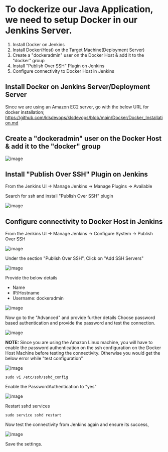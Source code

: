 # To dockerize our Java Application, we need to setup Docker in our Jenkins Server.

1. Install Docker on Jenkins
2. Install Docker(Host) on the Target Machine(Deployment Server)
3. Create a "dockeradmin" user on the Docker Host & add it to the "docker" group
4. Install "Publish Over SSH" Plugin on Jenkins
5. Configure connectivity to Docker Host in Jenkins

## Install Docker on Jenkins Server/Deployment Server

Since we are using an Amazon EC2 server, go with the below URL for docker installation;
https://github.com/klsdevops/klsdevops/blob/main/Docker/Docker_Installation.md

## Create a "dockeradmin" user on the Docker Host & add it to the "docker" group

![image](https://user-images.githubusercontent.com/90503660/138026585-42128b1f-3775-4009-a265-e48d7fe3d533.png)

## Install "Publish Over SSH" Plugin on Jenkins

From the Jenkins UI -> Manage Jenkins -> Manage Plugins -> Available

Search for ssh and install "Publish Over SSH" plugin

![image](https://user-images.githubusercontent.com/90503660/138025525-341555b3-6902-4622-bf38-6317cdf21f04.png)

## Configure connectivity to Docker Host in Jenkins

From the Jenkins UI -> Manage Jenkins -> Configure System -> Publish Over SSH

![image](https://user-images.githubusercontent.com/90503660/138025039-088826c4-eaeb-4bed-a2ae-f54bf9904c45.png)

Under the section "Publish Over SSH", Click on "Add SSH Servers"

![image](https://user-images.githubusercontent.com/90503660/138025887-1c666db9-e1bd-4674-adf2-40c4abbeefbd.png)

Provide the below details
  * Name 
  * IP/Hostname
  * Username: dockeradmin
  
![image](https://user-images.githubusercontent.com/90503660/138026709-87a01c19-27a6-4c3d-909a-8a7acdc0b075.png)

Now go to the "Advanced" and provide further details
Choose password based authentication and provide the password and test the connection.

![image](https://user-images.githubusercontent.com/90503660/138026854-f17f064d-c804-449b-bd93-604d9db5b0f8.png)

**NOTE:** Since you are using the Amazon Linux machine, you will have to enable the password authentication on the ssh configuration on the Docker Host Machine before testing the connectivity. Otherwise you would get the below error while "test configuration"

![image](https://user-images.githubusercontent.com/90503660/138027035-86e6e4f5-a5c6-4356-8fab-0acb4f6b0ad6.png)

```
sudo vi /etc/ssh/sshd_config
```

Enable the PasswordAuthentication to "yes"

![image](https://user-images.githubusercontent.com/90503660/138027182-ce39c75f-ccc1-4aad-ad8b-52c5f6c6d7dc.png)

Restart sshd services

```
sudo service sshd restart
```

Now test the connectivity from Jenkins again and ensure its success,

![image](https://user-images.githubusercontent.com/90503660/138027429-227b335e-9a25-45d3-929e-6c62c639c3a7.png)

Save the settings.
